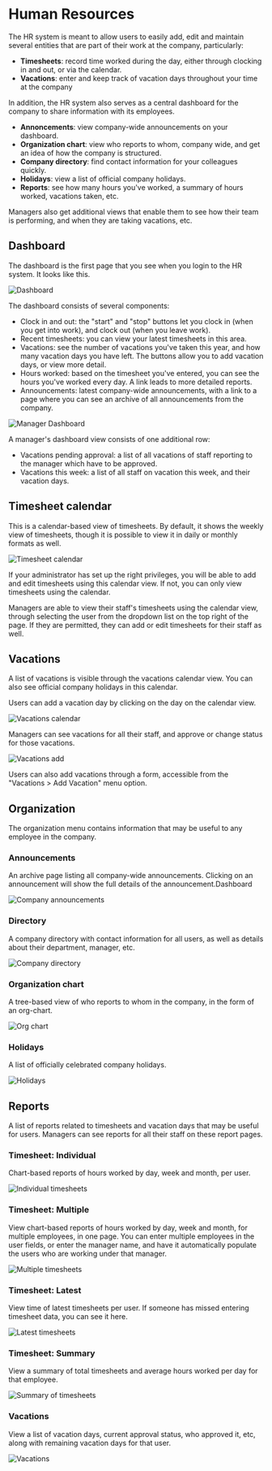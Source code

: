 # Human Resources

The HR system is meant to allow users to easily add, edit and maintain several entities that are part of their work at the company, particularly:

* **Timesheets**: record time worked during the day, either through clocking in and out, or via the calendar. 
* **Vacations**: enter and keep track of vacation days throughout your time at the company

In addition, the HR system also serves as a central dashboard for the company to share information with its employees.

* **Annoncements**: view company-wide announcements on your dashboard.
* **Organization chart**: view who reports to whom, company wide, and get an idea of how the company is structured.
* **Company directory**: find contact information for your colleagues quickly.
* **Holidays**: view a list of official company holidays.
* **Reports**: see how many hours you've worked, a summary of hours worked, vacations taken, etc.

Managers also get additional views that enable them to see how their team is performing, and when they are taking vacations, etc.

## Dashboard

The dashboard is the first page that you see when you login to the HR system. It looks like this.

![Dashboard](images/dashboard.png)

The dashboard consists of several components:

* Clock in and out: the "start" and "stop" buttons let you clock in (when you get into work), and clock out (when you leave work).
* Recent timesheets: you can view your latest timesheets in this area.
* Vacations: see the number of vacations you've taken this year, and how many vacation days you have left. The buttons allow you to add vacation days, or view more detail.
* Hours worked: based on the timesheet you've entered, you can see the hours you've worked every day. A link leads to more detailed reports.
* Announcements: latest company-wide announcements, with a link to a page where you can see an archive of all announcements from the company.

![Manager Dashboard](images/dashboard_manager.png)

A manager's dashboard view consists of one additional row:

* Vacations pending approval: a list of all vacations of staff reporting to the manager which have to be approved.
* Vacations this week: a list of all staff on vacation this week, and their vacation days.

## Timesheet calendar

This is a calendar-based view of timesheets. By default, it shows the weekly view of timesheets, though it is possible to view it in daily or monthly formats as well.

![Timesheet calendar](images/timesheet_calendar.png)

If your administrator has set up the right privileges, you will be able to add and edit timesheets using this calendar view. If not, you can only view timesheets using the calendar.

Managers are able to view their staff's timesheets using the calendar view, through selecting the user from the dropdown list on the top right of the page. If they are permitted, they can add or edit timesheets for their staff as well.

## Vacations

A list of vacations is visible through the vacations calendar view. You can also see official company holidays in this calendar. 

Users can add a vacation day by clicking on the day on the calendar view.

![Vacations calendar](images/vacations_calendar.png)

Managers can see vacations for all their staff, and approve or change status for those vacations.

![Vacations add](images/vacations_add.png)

Users can also add vacations through a form, accessible from the "Vacations > Add Vacation" menu option.

## Organization

The organization menu contains information that may be useful to any employee in the company.

### Announcements

An archive page listing all company-wide announcements. Clicking on an announcement will show the full details of the announcement.Dashboard

![Company announcements](images/organization_announcements.png)

### Directory

A company directory with contact information for all users, as well as details about their department, manager, etc.

![Company directory](images/organization_directory.png)

### Organization chart

A tree-based view of who reports to whom in the company, in the form of an org-chart.

![Org chart](images/organization_chart.png)

### Holidays

A list of officially celebrated company holidays.

![Holidays](images/organization_holidays.png)

## Reports 

A list of reports related to timesheets and vacation days that may be useful for users. Managers can see reports for all their staff on these report pages.

### Timesheet: Individual

Chart-based reports of hours worked by day, week and month, per user. 

![Individual timesheets](images/reports_individual.png)

### Timesheet: Multiple

View chart-based reports of hours worked by day, week and month, for multiple employees, in one page. You can enter multiple employees in the user fields, or enter the manager name,
and have it automatically populate the users who are working under that manager.

![Multiple timesheets](images/reports_multiple.png)

### Timesheet: Latest

View time of latest timesheets per user. If someone has missed entering timesheet data, you can see it here.

![Latest timesheets](images/reports_latest.png)

### Timesheet: Summary

View a summary of total timesheets and average hours worked per day for that employee.

![Summary of timesheets](images/reports_summary.png)

### Vacations

View a list of vacation days, current approval status, who approved it, etc, along with remaining vacation days for that user.

![Vacations](/screenshots/reports_vacations.png)
